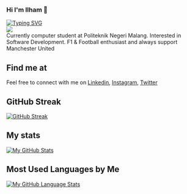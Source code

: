 ### Hi I'm Ilham 👋
[![Typing SVG](https://readme-typing-svg.herokuapp.com?color=%2336BCF7&size=25&lines=Welcome+to+my+GitHub+Profile)](https://git.io/typing-svg)<br>
![](https://komarev.com/ghpvc/?username=ilhamsg7&color=blue)<br>
Currently computer student at Politeknik Negeri Malang. Interested in Software Development. F1 & Football enthusiast and always support Manchester United

## Find me at
Feel free to connect with me on <a href="https://www.linkedin.com/in/ilham-sinatrio-gumelar-504656193/">Linkedin</a>, <a href="https://www.instagram.com/ilh.am_s/">Instagram</a>, <a href="https://twitter.com/SIN_atR/">Twitter</a>

## GitHub Streak
[![GitHub Streak](https://github-readme-streak-stats.herokuapp.com/?user=ilhamsg7)](https://git.io/streak-stats)

## My stats
[![My GitHub Stats](https://github-readme-stats.vercel.app/api/?username=ilhamsg7&count_private=true&theme=tokyonight&showicons=true)]()
<br>

## Most Used Languages by Me
[![My GitHub Language Stats](https://github-readme-stats.vercel.app/api/top-langs/?username=ilhamsg7&langs_count=5&theme=tokyonight)]()




<!--
**Ilham-sinatrio20/Ilham-sinatrio20** is a ✨ _special_ ✨ repository because its `README.md` (this file) appears on your GitHub profile.

Here are some ideas to get you started:

- 🔭 I’m currently working on ...
- 🌱 I’m currently learning ...
- 👯 I’m looking to collaborate on ...
- 🤔 I’m looking for help with ...
- 💬 Ask me about ...
- 📫 How to reach me: ...
- 😄 Pronouns: ...
- ⚡ Fun fact: ...
-->
